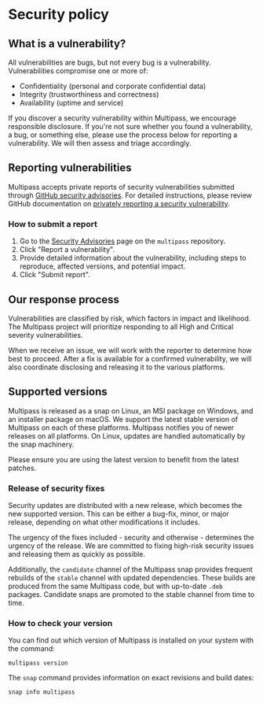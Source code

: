 # Security policy


## What is a vulnerability?

All vulnerabilities are bugs, but not every bug is a vulnerability. Vulnerabilities compromise one or more of:

- Confidentiality (personal and corporate confidential data)
- Integrity (trustworthiness and correctness)
- Availability (uptime and service)

If you discover a security vulnerability within Multipass, we encourage responsible disclosure.
If you're not sure whether you found a vulnerability, a bug, or something else, please use the process below for reporting a vulnerability.
We will then assess and triage accordingly.

## Reporting vulnerabilities

Multipass accepts private reports of security vulnerabilities submitted through
[GitHub security advisories](https://docs.github.com/en/code-security/security-advisories/working-with-repository-security-advisories/about-repository-security-advisories).
For detailed instructions, please review GitHub documentation on [privately reporting a security vulnerability](https://docs.github.com/en/code-security/security-advisories/guidance-on-reporting-and-writing-information-about-vulnerabilities/privately-reporting-a-security-vulnerability).

### How to submit a report

1. Go to the [Security Advisories](https://github.com/canonical/multipass/security/advisories) page on the `multipass` repository.
2. Click "Report a vulnerability".
3. Provide detailed information about the vulnerability, including steps to reproduce, affected versions, and potential impact.
4. Click "Submit report".

## Our response process

Vulnerabilities are classified by risk, which factors in impact and likelihood.
The Multipass project will prioritize responding to all High and Critical severity vulnerabilities.

When we receive an issue, we will work with the reporter to determine how best to proceed.
After a fix is available for a confirmed vulnerability, we will also coordinate disclosing and releasing it to the various platforms.

## Supported versions

Multipass is released as a snap on Linux, an MSI package on Windows, and an installer package on macOS.
We support the latest stable version of Multipass on each of these platforms.
Multipass notifies you of newer releases on all platforms.
On Linux, updates are handled automatically by the snap machinery.

Please ensure you are using the latest version to benefit from the latest patches.

### Release of security fixes

Security updates are distributed with a new release, which becomes the new supported version.
This can be either a bug-fix, minor, or major release, depending on what other modifications it includes.

The urgency of the fixes included - security and otherwise - determines the urgency of the release.
We are committed to fixing high-risk security issues and releasing them as quickly as possible.

Additionally, the `candidate` channel of the Multipass snap provides frequent rebuilds of the `stable` channel with updated dependencies.
These builds are produced from the same Multipass code, but with up-to-date `.deb` packages.
Candidate snaps are promoted to the stable channel from time to time.

### How to check your version

You can find out which version of Multipass is installed on your system with the command:

```
multipass version
```

The `snap` command provides information on exact revisions and build dates:

```
snap info multipass
```

